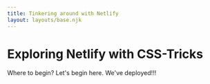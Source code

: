 ```yaml
---
title: Tinkering around with Netlify
layout: layouts/base.njk
---
```


# Exploring Netlify with CSS-Tricks

Where to begin? Let's begin here. We've deployed!!!
